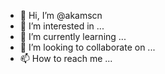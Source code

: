 - 👋 Hi, I’m @akamscn
- 👀 I’m interested in ...
- 🌱 I’m currently learning ...
- 💞️ I’m looking to collaborate on ...
- 📫 How to reach me ...

<!---
akamscn/akamscn is a ✨ special ✨ repository because its `README.md` (this file) appears on your GitHub profile.
You can click the Preview link to take a look at your changes.
--->
